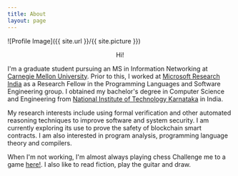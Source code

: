 ```yaml
---
title: About
layout: page
---
```

![Profile Image]({{ site.url }}/{{ site.picture }})

<div style="text-align:center;">
<span>Hi!</span>
</div>

<p>I'm a graduate student pursuing an MS in Information Networking at <a href="https://www.cmu.edu/">Carnegie Mellon University</a>. Prior to this, I worked at <a href="https://www.microsoft.com/en-us/research/lab/microsoft-research-india/">Microsoft Research India</a> as a Research Fellow in the Programming Languages and Software Engineering group. I obtained my bachelor's degree in Computer Science and Engineering from <a href="https://www.nitk.ac.in/">National Institute of Technology Karnataka</a> in India.

<p>My research interests include using formal verification and other automated reasoning techniques to improve software and system security. I am currently exploring its use to prove the safety of blockchain smart contracts. I am also interested in program analysis, programming language theory and compilers.</p>

<p>When I'm not working, I'm almost always playing <span class="tooltip">chess <span class="tooltiptext">Challenge me to a game <a href="https://lichess.org/@/Samvid25">here!</a></span></span>. I also like to read fiction, play the guitar and draw<!-- <span style="text-decoration: line-through;">(after I ragequit from a losing-streak chess session, that is..)</span>-->.</p>

<!-- <p>I'm currently working at <a href="https://www.microsoft.com/en-us/research/lab/microsoft-research-india/">Microsoft Research India</a> as a Research Fellow in the Systems group. Prior to this, I <span class="tooltip">graduated<span class="tooltiptext"><img src="../assets/images/minions.gif"></span></span> from the <a href="https://www.nitk.ac.in/">National Institute of Technology Karnataka, India</a> with a Bachelors of Technology in Computer Science and Engineering.</p> -->